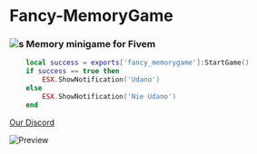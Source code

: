 # Fancy-MemoryGame
###  ![s][logo] Memory minigame for Fivem

```lua
    local success = exports['fancy_memorygame']:StartGame()
    if success == true then
        ESX.ShowNotification('Udano')
    else
        ESX.ShowNotification('Nie Udano')
    end
```

[logo]: https://cdn.discordapp.com/attachments/895349507326357564/1124106693459054652/Nowy_projekt_30.png "Logo Title Text 2"

[Our Discord](https://discord.gg/Cks9MBQCn6)

![Preview](https://cdn.discordapp.com/attachments/895349507326357564/1126117332431949844/image.png)
